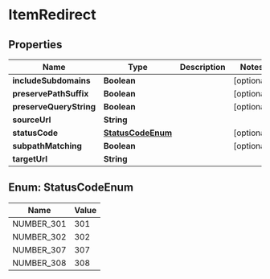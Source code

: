 # ItemRedirect

## Properties
Name | Type | Description | Notes
------------ | ------------- | ------------- | -------------
**includeSubdomains** | **Boolean** |  |  [optional]
**preservePathSuffix** | **Boolean** |  |  [optional]
**preserveQueryString** | **Boolean** |  |  [optional]
**sourceUrl** | **String** |  | 
**statusCode** | [**StatusCodeEnum**](#StatusCodeEnum) |  |  [optional]
**subpathMatching** | **Boolean** |  |  [optional]
**targetUrl** | **String** |  | 

<a name="StatusCodeEnum"></a>
## Enum: StatusCodeEnum
Name | Value
---- | -----
NUMBER_301 | 301
NUMBER_302 | 302
NUMBER_307 | 307
NUMBER_308 | 308
